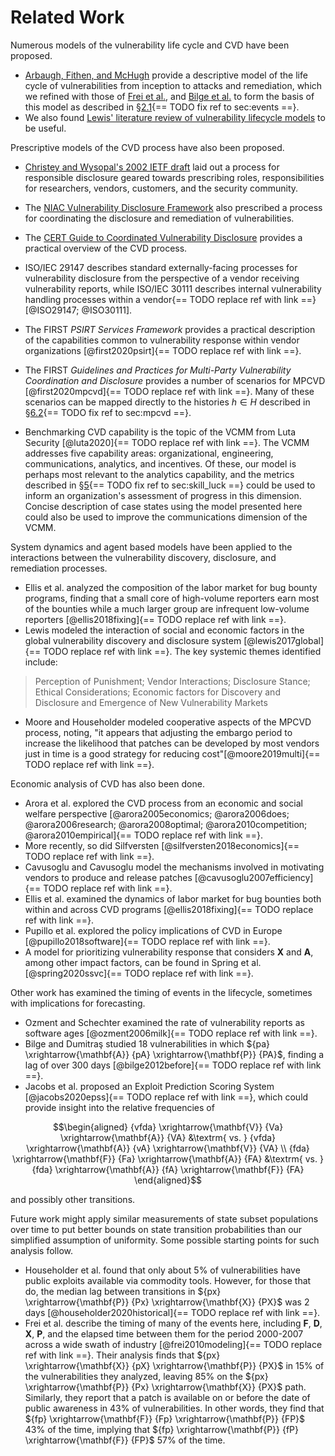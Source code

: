 # Related Work

Numerous models of the vulnerability life cycle and
CVD have been proposed.

- [Arbaugh, Fithen, and McHugh](https://doi.org/10.1109/2.889093)
provide a descriptive model of the
life cycle of vulnerabilities from inception to attacks and remediation, which we refined with those of
[Frei et al.](https://doi.org/10.1007/978-1-4419-6967-5_6), and [Bilge et al.](https://doi.org/10.1145/2382196.2382284) to form the
basis of this model as described in
§[2.1](#sec:events){== TODO fix ref to sec:events ==}. 
- We also found
[Lewis' literature review of vulnerability lifecycle models](http://dspace.lib.cranfield.ac.uk/handle/1826/12665) to
be useful.

Prescriptive models of the CVD process have also been proposed.

- [Christey
and Wysopal's 2002 IETF draft](https://datatracker.ietf.org/doc/html/draft-christey-wysopal-vuln-disclosure-00)
laid out a process for responsible
disclosure geared towards prescribing roles, responsibilities for
researchers, vendors, customers, and the security community.

- The [NIAC Vulnerability Disclosure Framework](https://www.dhs.gov/xlibrary/assets/vdwgreport.pdf)
also prescribed a process for coordinating the disclosure and
remediation of vulnerabilities.

- The [CERT Guide to Coordinated Vulnerability Disclosure](https://vuls.cert.org/confluence/display/CVD) provides a practical overview of
the CVD process.
- ISO/IEC 29147 describes standard externally-facing processes for vulnerability disclosure from the
perspective of a vendor receiving vulnerability reports, while ISO/IEC
30111 describes internal vulnerability handling processes within a
vendor{== TODO replace ref with link ==} [@ISO29147; @ISO30111].
- The FIRST *PSIRT Services Framework* provides a practical
description of the capabilities common to vulnerability response within
vendor organizations [@first2020psirt]{== TODO replace ref with link ==}. 
- The FIRST *Guidelines
and Practices for Multi-Party Vulnerability Coordination and Disclosure*
provides a number of scenarios for MPCVD [@first2020mpcvd]{== TODO replace ref with link ==}. Many of these
scenarios can be mapped directly to the histories $h \in H$ described in
§[6.2](#sec:mpcvd){== TODO fix ref to sec:mpcvd ==}.

- Benchmarking CVD
capability is the topic of the VCMM from Luta Security [@luta2020]{== TODO replace ref with link ==}. The
VCMM addresses
five capability areas: organizational, engineering, communications,
analytics, and incentives. Of these, our model is perhaps most relevant
to the analytics capability, and the metrics described in
§[5](#sec:skill_luck){== TODO fix ref to sec:skill_luck ==}
could be used to inform an organization's assessment of progress in this
dimension. Concise description of case states using the model presented
here could also be used to improve the communications dimension of the
VCMM.

System dynamics and agent based models have been applied to the
interactions between the vulnerability discovery, disclosure, and
remediation processes.

- Ellis et al. analyzed the composition of the
labor market for bug bounty programs, finding that a small core of
high-volume reporters earn most of the bounties while a much larger
group are infrequent low-volume reporters [@ellis2018fixing]{== TODO replace ref with link ==}.
- Lewis
modeled the interaction of social and economic factors in the global
vulnerability discovery and disclosure system [@lewis2017global]{== TODO replace ref with link ==}. The
key systemic themes identified include:

> Perception of Punishment; Vendor Interactions; Disclosure Stance;
> Ethical Considerations; Economic factors for Discovery and Disclosure
> and Emergence of New Vulnerability Markets

- Moore and Householder modeled cooperative aspects of the
MPCVD process,
noting, \"it appears that adjusting the embargo period to increase the
likelihood that patches can be developed by most vendors just in time is
a good strategy for reducing cost\"[@moore2019multi]{== TODO replace ref with link ==}.

Economic analysis of CVD has also been done.

- Arora et al. explored the CVD process
from an economic and social welfare
perspective [@arora2005economics; @arora2006does; @arora2006research; @arora2008optimal; @arora2010competition; @arora2010empirical]{== TODO replace ref with link ==}.
- More recently, so did Silfversten [@silfversten2018economics]{== TODO replace ref with link ==}. 
- Cavusoglu and Cavusoglu model the mechanisms involved in motivating vendors to
produce and release patches [@cavusoglu2007efficiency]{== TODO replace ref with link ==}. 
- Ellis et al.
examined the dynamics of labor market for bug bounties both within and
across CVD programs
[@ellis2018fixing]{== TODO replace ref with link ==}.
- Pupillo et al. explored the policy implications of
CVD in Europe [@pupillo2018software]{== TODO replace ref with link ==}.
- A model for prioritizing vulnerability response
that considers $\mathbf{X}$ and $\mathbf{A}$, among other impact
factors, can be found in Spring et al. [@spring2020ssvc]{== TODO replace ref with link ==}.

Other work has examined the timing of events in the lifecycle, sometimes
with implications for forecasting.

- Ozment and Schechter examined the
rate of vulnerability reports as software ages [@ozment2006milk]{== TODO replace ref with link ==}. 
- Bilge
and Dumitraş studied 18 vulnerabilities in which
${pa} \xrightarrow{\mathbf{A}} {pA} \xrightarrow{\mathbf{P}} {PA}$,
finding a lag of over 300 days [@bilge2012before]{== TODO replace ref with link ==}. 
- Jacobs et al.
proposed an Exploit Prediction Scoring System [@jacobs2020epss]{== TODO replace ref with link ==}, which
could provide insight into the relative frequencies of

$$\begin{aligned}
{vfda} \xrightarrow{\mathbf{V}} {Va} \xrightarrow{\mathbf{A}} {VA}
&\textrm{ vs. }
{vfda} \xrightarrow{\mathbf{A}} {vA} \xrightarrow{\mathbf{V}} {VA} \\
{fda} \xrightarrow{\mathbf{F}} {Fa} \xrightarrow{\mathbf{A}} {FA}
&\textrm{ vs. }
{fda} \xrightarrow{\mathbf{A}} {fA} \xrightarrow{\mathbf{F}} {FA}
\end{aligned}$$

and possibly other transitions.

Future work might apply similar measurements of state subset populations
over time to put better bounds on state transition probabilities than
our simplified assumption of uniformity. Some possible starting points
for such analysis follow.

- Householder et al. found that only about 5% of vulnerabilities have
public exploits available via commodity tools. However, for those that
do, the median lag between transitions in
${px} \xrightarrow{\mathbf{P}} {Px} \xrightarrow{\mathbf{X}} {PX}$ was 2
days [@householder2020historical]{== TODO replace ref with link ==}.
- Frei et al. describe the timing of many of the events here, including
$\mathbf{F}$, $\mathbf{D}$, $\mathbf{X}$, $\mathbf{P}$, and the elapsed
time between them for the period 2000-2007 across a wide swath of
industry [@frei2010modeling]{== TODO replace ref with link ==}. Their analysis finds that
${px} \xrightarrow{\mathbf{X}} {pX} \xrightarrow{\mathbf{P}} {PX}$ in
15% of the vulnerabilities they analyzed, leaving 85% on the
${px} \xrightarrow{\mathbf{P}} {Px} \xrightarrow{\mathbf{X}} {PX}$ path.
Similarly, they report that a patch is available on or before the date
of public awareness in 43% of vulnerabilities. In other words, they find
that ${fp} \xrightarrow{\mathbf{F}} {Fp} \xrightarrow{\mathbf{P}} {FP}$
43% of the time, implying that
${fp} \xrightarrow{\mathbf{P}} {fP} \xrightarrow{\mathbf{F}} {FP}$ 57%
of the time.
